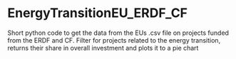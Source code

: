 # EnergyTransitionEU_ERDF_CF
Short python code to get the data from the EUs .csv file on projects funded from the ERDF and CF. Filter for projects related to the energy transition, returns their share in overall investment and plots it to a pie chart
